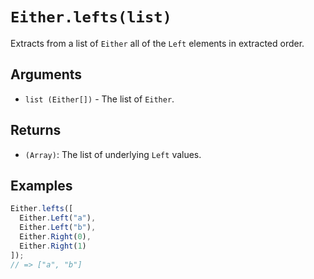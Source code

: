 # `Either.lefts(list)`

Extracts from a list of `Either` all of the `Left` elements in extracted order.

## Arguments

* `list (Either[])` - The list of `Either`.

## Returns

* `(Array)`: The list of underlying `Left` values.

## Examples

```javascript
Either.lefts([
  Either.Left("a"),
  Either.Left("b"),
  Either.Right(0),
  Either.Right(1)
]);
// => ["a", "b"]
```
